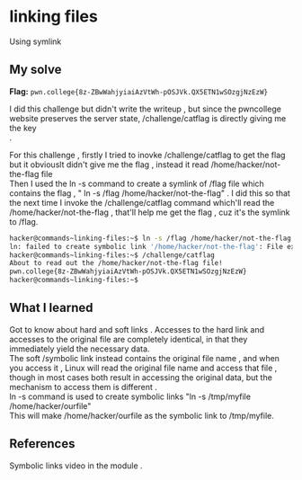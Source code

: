 # linking files
Using symlink  

## My solve
**Flag:** `pwn.college{8z-ZBwWahjyiaiAzVtWh-pOSJVk.QX5ETN1wSOzgjNzEzW}`


I did this challenge but didn't write the writeup , but since the pwncollege website preserves the server state, /challenge/catflag is directly giving me the key<br>.

For this challenge , firstly I tried to inovke  /challenge/catflag to get the flag but it obviouslt didn't give me the flag , instead it read  /home/hacker/not-the-flag
file <br>
Then I used the ln -s command to create a symlink of /flag file which contains the flag , " ln -s /flag /home/hacker/not-the-flag" . I did this so that the next time I 
invoke the /challenge/catflag command which'll read the /home/hacker/not-the-flag , that'll help me get the flag , cuz it's the symlink to /flag.

 
 ```bash
hacker@commands~linking-files:~$ ln -s /flag /home/hacker/not-the-flag
ln: failed to create symbolic link '/home/hacker/not-the-flag': File exists
hacker@commands~linking-files:~$ /challenge/catflag
About to read out the /home/hacker/not-the-flag file!
pwn.college{8z-ZBwWahjyiaiAzVtWh-pOSJVk.QX5ETN1wSOzgjNzEzW}
hacker@commands~linking-files:~$
```


## What I learned
Got to know about hard and soft links . Accesses to the hard link and accesses to the original file are completely identical, in that they immediately yield the necessary data.<br>
The soft /symbolic link instead contains the original file name , and when you access it , Linux will read the original file name and access that file , though in most cases both result 
in accessing the original data, but the mechanism to access them is different . <br>
ln -s command is used to create symbolic links "ln -s /tmp/myfile /home/hacker/ourfile" <br>
This will make /home/hacker/ourfile as the symbolic link to /tmp/myfile.

## References 
Symbolic links video in the module .
